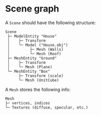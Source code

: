 # Scene graph

A `Scene` should have the following structure:

```
Scene
 ├─ ModelEntity "House"
 │    ├─ Transform
 │    └─ Model ("House.obj")
 │         ├─ Mesh (Walls)
 │         └─ Mesh (Roof)
 ├─ MeshEntity "Ground"
 │    ├─ Transform
 │    └─ Mesh (Plane)
 └─ MeshEntity "Box"
      ├─ Transform (scale)
      └─ Mesh (UnitCube)
```

A `Mesh` stores the following info:

```
Mesh
├─ vertices, indices
└─ Textures (diffuse, specular, etc.)
```